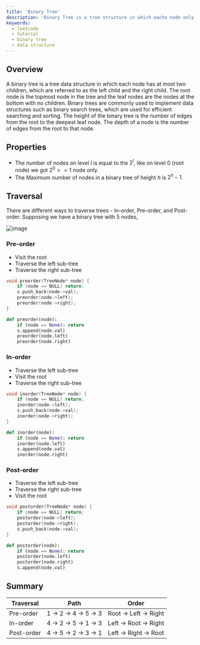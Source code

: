 ```yaml
---
title: 'Binary Tree'
description: 'Binary Tree is a tree structure in which eacho node only contains at most two children'
keywords:
  - leetcode
  - tutorial
  - binary tree
  - data structure
---
```


<TutorialAuthors names="@wingkwong"/>

## Overview

A binary tree is a tree data structure in which each node has at most two children, which are referred to as the left child and the right child. The root node is the topmost node in the tree and the leaf nodes are the nodes at the bottom with no children. Binary trees are commonly used to implement data structures such as binary search trees, which are used for efficient searching and sorting. The height of the binary tree is the number of edges from the root to the deepest leaf node. The depth of a node is the number of edges from the root to that node.

## Properties

- The number of nodes on level $l$ is equal to the $2^l$, like on level $0$ (root node) we got $2 ^ 0 >= 1$ node only.
- The Maximum number of nodes in a binary tree of height $h$ is $2^h - 1$. 

## Traversal 

There are different ways to traverse trees - In-order, Pre-order, and Post-order. Supposing we have a binary tree with $5$ nodes,

![image](https://user-images.githubusercontent.com/35857179/180000691-7634f6e6-1c2b-4e6e-a52a-83f3218e2d6b.png)

### Pre-order

- Visit the root
- Traverse the left sub-tree
- Traverse the right sub-tree

<Tabs>
<TabItem value="cpp" label="C++">

```cpp
void preorder(TreeNode* node) {
    if (node == NULL) return;
    s.push_back(node->val);
    preorder(node->left);
    preorder(node->right);
}
```
</TabItem>

<TabItem value="py" label="Python">

```py
def preorder(node):
    if (node == None): return
    s.append(node.val)    
    preorder(node.left)
    preorder(node.right)
```
</TabItem>
</Tabs>

### In-order

- Traverse the left sub-tree
- Visit the root
- Traverse the right sub-tree

<Tabs>
<TabItem value="cpp" label="C++">

```cpp
void inorder(TreeNode* node) {
    if (node == NULL) return;
    inorder(node->left);
    s.push_back(node->val);
    inorder(node->right);
}
```
</TabItem>

<TabItem value="py" label="Python">

```py
def inorder(node):
    if (node == None): return
    inorder(node.left)
    s.append(node.val)
    inorder(node.right)
```
</TabItem>
</Tabs>

### Post-order

- Traverse the left sub-tree
- Traverse the right sub-tree
- Visit the root

<Tabs>
<TabItem value="cpp" label="C++">

```cpp
void postorder(TreeNode* node) {
    if (node == NULL) return;
    postorder(node->left);
    postorder(node->right);
    s.push_back(node->val);
}
```
</TabItem>

<TabItem value="py" label="Python">

```py
def postorder(node):
    if (node == None): return
    postorder(node.left)
    postorder(node.right)
    s.append(node.val)  
```

</TabItem>
</Tabs>


## Summary

| Traversal  | Path               | Order               |
| ---------- | ------------------ | ------------------- |
| Pre-order  | 1 -> 2 -> 4 -> 5 -> 3 | Root -> Left -> Right |
| In-order   | 4 -> 2 -> 5 -> 1 -> 3 | Left -> Root -> Right |
| Post-order | 4 -> 5 -> 2 -> 3 -> 1 | Left -> Right -> Root  |
